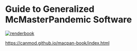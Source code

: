 # Guide to Generalized McMasterPandemic Software

[![renderbook](https://github.com/canmod/macpan-book/actions/workflows/deploy_bookdown.yml/badge.svg)](https://github.com/canmod/macpan-book/actions/workflows/deploy_bookdown.yml)

https://canmod.github.io/macpan-book/index.html
